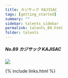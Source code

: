 ```yaml
---
title: カジサック KAJISAC
tags: [getting_started]
summary: ""
sidebar: talents_sidebar
permalink: talents_89.html
folder: talents
---
```



##### No.89 カジサック KAJISAC

![](https://yt3.ggpht.com/ytc/AKedOLTbCtN02EVfFE-YogZWgxCbRLhByR3LD-ACoef0xg=s176-c-k-c0x00ffffff-no-rj)






{% include links.html %}
